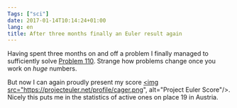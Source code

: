 ```yaml
---
Tags: ["sci"]
date: 2017-01-14T10:14:24+01:00
lang: en
title: After three months finally an Euler result again
---
```

Having spent three months on and off a problem I finally managed to
sufficiently solve [Problem
110](https://projecteuler.net/problem=110).  Strange how problems
change once you work on *huge* numbers.

But now I can again proudly present my score
<a href="https://projecteuler.net"><img
src="https://projecteuler.net/profile/cager.png", alt="Project Euler
Score"/></a>.
Nicely this puts me in the statistics of active ones on place 19 in
Austria.


